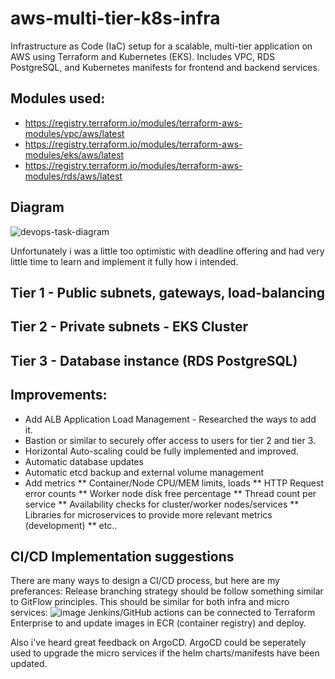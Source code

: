 # aws-multi-tier-k8s-infra
Infrastructure as Code (IaC) setup for a scalable, multi-tier application on AWS using Terraform and Kubernetes (EKS). Includes VPC, RDS PostgreSQL, and Kubernetes manifests for frontend and backend services.

## Modules used:
* https://registry.terraform.io/modules/terraform-aws-modules/vpc/aws/latest
* https://registry.terraform.io/modules/terraform-aws-modules/eks/aws/latest
* https://registry.terraform.io/modules/terraform-aws-modules/rds/aws/latest

## Diagram
![devops-task-diagram](https://github.com/user-attachments/assets/da45dfcc-c281-4824-8e9f-3425d9943a02)

Unfortunately i was a little too optimistic with deadline offering and had very little time to learn and implement it fully how i intended.

## Tier 1 - Public subnets, gateways, load-balancing

## Tier 2 - Private subnets - EKS Cluster

## Tier 3 - Database instance (RDS PostgreSQL)

## Improvements:
* Add ALB Application Load Management - Researched the ways to add it.
* Bastion or similar to securely offer access to users for tier 2 and tier 3.
* Horizontal Auto-scaling could be fully implemented and improved.
* Automatic database updates
* Automatic etcd backup and external volume management
* Add metrics
** Container/Node CPU/MEM limits, loads
** HTTP Request error counts
** Worker node disk free percentage
** Thread count per service
** Availability checks for cluster/worker nodes/services
** Libraries for microservices to provide more relevant metrics (development)
** etc..

## CI/CD Implementation suggestions
There are many ways to design a CI/CD process, but here are my preferances:
Release branching strategy should be follow something similar to GitFlow principles. This should be similar for both infra and micro services:
![image](https://github.com/user-attachments/assets/c2aec0b5-34ab-4acd-aad9-a4f3a895ce79)
Jenkins/GitHub actions can be connected to Terraform Enterprise to and update images in ECR (container registry) and deploy.

Also i've heard great feedback on ArgoCD. ArgoCD could be seperately used to upgrade the micro services if the helm charts/manifests have been updated.

